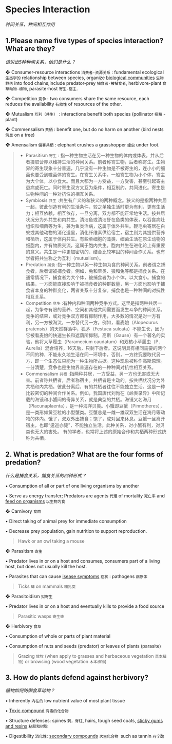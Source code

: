 # Species Interaction
*种间关系，种间相互作用*
## 1.Please name five types of species interaction? What are they?
*请说出5种种间关系，他们是什么？*

❖ Consumer-resource interactions `消费者-资源关系` : fundamental ecological `生态学的` relationship between species, organize <u>biological communities</u> `生物群落` into food chains;include predator-prey `捕食者-被捕食者`, herbivore-plant `食草动物-植物`, parasite-host `寄生-宿主`.

❖ Competition `竞争` : two consumers share the same resource, each reduces the availability `有效性` of resources of the other.

❖ Mutualism `互利（共⽣）` : interactions benefit both species (pollinator `授粉` -plant)

❖ Commensalism `共栖` : benefit one, but do no harm on another (bird nests `筑巢` on a tree)

❖ Amensalism `偏害共栖` : elephant crushes a grasshopper `蝗虫` under foot.

> * Parasitism `寄⽣` : 指一种生物生活在另一种生物的体内或体表，并从后者摄取营养以维持生活的种间关系。前者称寄生物，后者称寄生。生物界的寄生现象十分普遍，几乎没有一种生物是不被寄生的，连小小的细菌也要受到噬菌体的寄生。在寄生关系中，一般寄生物为小个体，寄主为大个体，以小食大。而且大都为一方受益，一方受害，甚至引起寄主患病或死亡。同时寄生双方又互为条件，相互制约，共同进化。寄生是生物种间的一种对抗性的相互关系。
> * Symbiosis `共⽣` :共生有广义的和狭义的两种概念。狭义的是指两种共居一起，彼此创造有利的生活条件，较之单独生活时更为有利，更有生活力；相互依赖，相互依存，一旦分离，双方都不能正常地生活。按共居状况分为外共生和内共生。清洁鱼或清洁虾在鱼类的体表，以吞食病灶组织和细菌等为生，兼为鱼类治病，这属于体外共生。鞭毛虫寄居在白蚁或其他动物的消化道里，消化纤维素供给宿主，宿主则为其提供营养和栖所，这属于体内共生。有些单细胞的藻类、细菌生活在原生动物的细胞内，并有物质交流，这属于胞内共生。胞内共生在进化论上有重要的意义。共生是一种更加密切的、结合比较牢固的种间合作关系。也有学者把共生称之为互利（mutualism）。
> * Predation `捕食` :指一种生物以另一种生物为食的种间关系。前者谓之捕食者，后者谓被捕食者。例如，兔和草类、狼和兔等都是捕食关系。在通常情况下，捕食者为大个体，被捕食者为小个体，以大食小。捕食的结果，一方面能直接影响于被捕食者的种群数量，另一方面也影响于捕食者本身的种群变化，两者关系十分复杂。捕食也是一种种间的对抗性相互关系。
> * Competition `竞争` :有种内和种间两种竞争方式。这里是指两种共居一起，为争夺有限的营养、空间和其他共同需要而发生斗争的种间关系。竞争的结果，或对竞争双方都有抑制作用，大多数的情况是对一方有利，另一方被淘汰，一方替代另一方。例如，看麦娘（Alopecurus pratensis）的天然群落中，狐茅（Festuca sulcata）不能生长，因为它被看麦娘的快速生长和遮荫所抑制。高斯（Gause）有一个著名的实验，他将大草履虫（Paramecium caudatum）和双核小草履虫（P．Aurelia）混合培养，16天后，只剩下后者。这说明具有相同需要的两个不同的种，不能永久地生活在同一环境中，否则，一方终究要取代另一方，即一个生态位只能为一种生物所占据。这种现象被称作高斯原理。十分清楚，竞争也是生物界普遍存在的一种种间对抗性相互关系。
> * Commensalism `共栖` :指两种共居，一方受益，另一方也无害或无大害。前者称共栖者，后者称宿主。共栖者是主动的。按共栖状况分为外共栖和内共栖。彼此分离后，有的共栖者往往不能独立生活。这是一种比较密切的种间合作关系。例如，我国唐代刘恂在《岭表录异》中所记载的海镜和小蟹间的奇异关系，就是典型的共栖。海镜又名海月（Placunaplaenta），是一种海洋贝类。小蟹即豆蟹（Pinnotheres），是一类形如黄豆粒的小型蟹类。豆蟹总是一雌一雄双双生活在海月等动物的体内。饿了，双双外出捕食；饱了，成对回来休息。豆蟹一旦离开宿主，也即“逡巡亦毙”，不能独立生活。此种关系，对小蟹有利，对贝类也无大的害处。
有的学者，也常将上述的原始合作和共栖两种形式统称为共栖。

## 2. What is predation? What are the four forms of predation?
*什么是捕食关系，捕食关系的四种形式？*

• Consumption of all or part of one living organisms by another

• Serve as energy transfer; Predators are agents `代理` of mortality `死亡率` and <u>feed on organisms</u> `以生物为食`

❖ Carnivory `⾷⾁`

• Direct taking of animal prey for immediate consumption

• Decrease prey population, gain nutrition to support reproduction.

> Hawk or an owl taking a mouse


❖ Parasitism `寄⽣`

• Predator lives in or on a host and consumes, consumers part of a living host, but does not usually kill the host.

• Parasites that can cause <u>isease symptoms</u> `症状` : pathogens `病原体`

> Ticks `蜱` on mammals `哺乳类`


❖ Parasitoidism `拟寄⽣`

• Predator lives in or on a host and eventually kills to provide a food source

> Parasitic wasps `寄生蜂`

❖ Herbivory `⾷草`

• Consumption of whole or parts of plant material

• Consumption of nuts and seeds (predator) or leaves of plants (parasite)
 
> Grazing `放牧` (when apply to grasses and herbaceous vegetation `草本植物`) or browsing (wood vegetation `木本植物`)

## 3. How do plants defend against herbivory?
*植物如何防御食草动物？*

• Inherently `内在的` low nutrient value of most plant tissue

• <u>Toxic compound</u> `有毒的化合物`

• Structure defenses: spines `刺，脊柱`, hairs, tough seed  coats, <u>sticky gums and resins</u> `粘胶和树脂`

• Digestibility `消化性`: <u>secondary compounds</u> `次⽣化合物 `such as tannin `丹宁酸`



